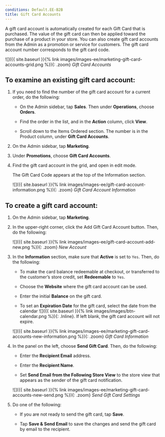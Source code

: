 ```yaml
---
conditions: Default.EE-B2B
title: Gift Card Accounts
---
```


A gift card account is automatically created for each Gift Card that is purchased. The value of the gift card can then be applied toward the purchase of a product in your store. You can also create gift card accounts from the Admin as a promotion or service for customers. The gift card account number corresponds to the gift card code.

![]({{ site.baseurl }}{% link images/images-ee/marketing-gift-card-accounts-grid.png %}){: .zoom}
*Gift Card Accounts*

## To examine an existing gift card account:

1. If you need to find the number of the gift card account for a current order, do the following:

    * On the Admin sidebar, tap **Sales**. Then under **Operations**, choose **Orders**.

    * Find the order in the list, and in the **Action** column, click **View**.

    * Scroll down to the Items Ordered section. The number is in the Product column, under **Gift Card Accounts**.

1. On the Admin sidebar, tap **Marketing**.

1. Under **Promotions**, choose **Gift Card Accounts**.

1. Find the gift card account in the grid, and open in edit mode.

    The Gift Card Code appears at the top of the Information section.

    ![]({{ site.baseurl }}{% link images/images-ee/gift-card-account-information.png %}){: .zoom}
    *Gift Card Account Information*

## To create a gift card account:

1. On the Admin sidebar, tap **Marketing**.

1. In the upper-right corner, click the <span class="btn">Add Gift Card Account</span> button. Then, do the following:

    ![]({{ site.baseurl }}{% link images/images-ee/gift-card-account-add-new.png %}){: .zoom}
    *New Account*

1. In the **Information** section, make sure that **Active** is set to `Yes`. Then, do the following:

    * To make the card balance redeemable at checkout, or transferred to the customer’s store credit, set **Redeemable** to `Yes`.

    * Choose the **Website** where the gift card account can be used.

    * Enter the initial **Balance** on the gift card.

    * To set an **Expiration Date** for the gift card, select the date from the calendar ![]({{ site.baseurl }}{% link images/images/btn-calendar.png %}){: .Inline}. If left blank, the gift card account will not expire.

    ![]({{ site.baseurl }}{% link images/images-ee/marketing-gift-card-accounts-new-information.png %}){: .zoom}
    *Gift Card Information*

1. In the panel on the left, choose **Send Gift Card**. Then, do the following:

    * Enter the **Recipient Email** address.

    * Enter the **Recipient Name**.

    * Set **Send Email from the Following Store View** to the store view that appears as the sender of the gift card notification.

    ![]({{ site.baseurl }}{% link images/images-ee/marketing-gift-card-accounts-new-send.png %}){: .zoom}
    *Send Gift Card Settings*

1. Do one of the following:

    * If you are not ready to send the gift card, tap **Save**.

    * Tap **Save &amp; Send Email** to save the changes and send the gift card by email to the recipient.
